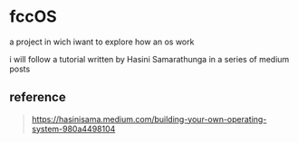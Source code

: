 # fccOS
a project in wich iwant to explore how an os work

i will follow a tutorial written by Hasini Samarathunga in a series of medium posts

## reference
>https://hasinisama.medium.com/building-your-own-operating-system-980a4498104
